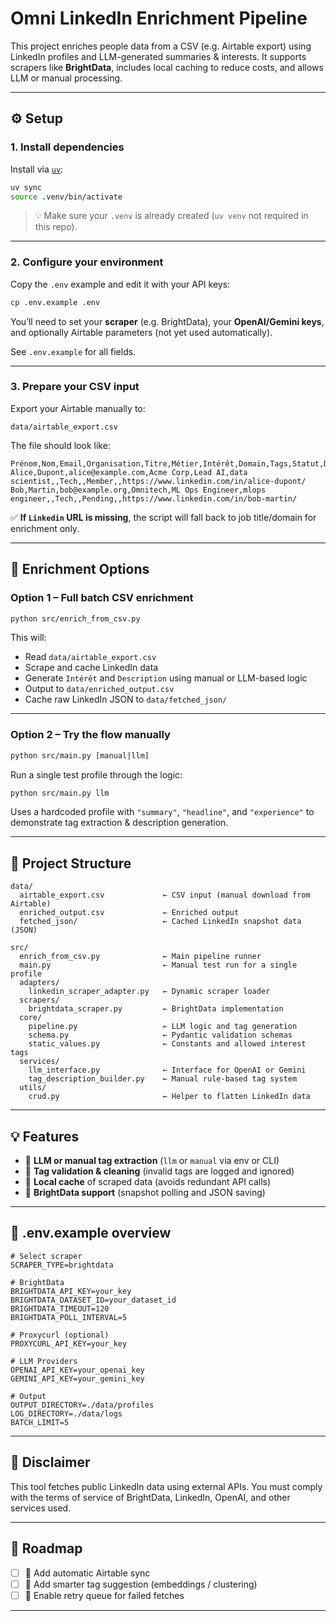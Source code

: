 # Omni LinkedIn Enrichment Pipeline

This project enriches people data from a CSV (e.g. Airtable export) using LinkedIn profiles and LLM-generated summaries & interests. It supports scrapers like **BrightData**, includes local caching to reduce costs, and allows LLM or manual processing.

---

## ⚙️ Setup

### 1. Install dependencies

Install via [`uv`](https://github.com/astral-sh/uv):

```bash
uv sync
source .venv/bin/activate
```

> 💡 Make sure your `.venv` is already created (`uv venv` not required in this repo).

---

### 2. Configure your environment

Copy the `.env` example and edit it with your API keys:

```bash
cp .env.example .env
```

You’ll need to set your **scraper** (e.g. BrightData), your **OpenAI/Gemini keys**, and optionally Airtable parameters (not yet used automatically).

See `.env.example` for all fields.

---

### 3. Prepare your CSV input

Export your Airtable manually to:

```
data/airtable_export.csv
```

The file should look like:

```csv
Prénom,Nom,Email,Organisation,Titre,Métier,Intérêt,Domain,Tags,Statut,Description,Linkedin
Alice,Dupont,alice@example.com,Acme Corp,Lead AI,data scientist,,Tech,,Member,,https://www.linkedin.com/in/alice-dupont/
Bob,Martin,bob@example.org,Omnitech,ML Ops Engineer,mlops engineer,,Tech,,Pending,,https://www.linkedin.com/in/bob-martin/
```

✅ **If `Linkedin` URL is missing**, the script will fall back to job title/domain for enrichment only.

---

## 🚀 Enrichment Options

### Option 1 – Full batch CSV enrichment

```bash
python src/enrich_from_csv.py
```

This will:

* Read `data/airtable_export.csv`
* Scrape and cache LinkedIn data
* Generate `Intérêt` and `Description` using manual or LLM-based logic
* Output to `data/enriched_output.csv`
* Cache raw LinkedIn JSON to `data/fetched_json/`

---

### Option 2 – Try the flow manually

```bash
python src/main.py [manual|llm]
```

Run a single test profile through the logic:

```bash
python src/main.py llm
```

Uses a hardcoded profile with `"summary"`, `"headline"`, and `"experience"` to demonstrate tag extraction & description generation.

---

## 📁 Project Structure

```
data/
  airtable_export.csv             ← CSV input (manual download from Airtable)
  enriched_output.csv             ← Enriched output
  fetched_json/                   ← Cached LinkedIn snapshot data (JSON)

src/
  enrich_from_csv.py              ← Main pipeline runner
  main.py                         ← Manual test run for a single profile
  adapters/
    linkedin_scraper_adapter.py   ← Dynamic scraper loader
  scrapers/
    brightdata_scraper.py         ← BrightData implementation
  core/
    pipeline.py                   ← LLM logic and tag generation
    schema.py                     ← Pydantic validation schemas
    static_values.py              ← Constants and allowed interest tags
  services/
    llm_interface.py              ← Interface for OpenAI or Gemini
    tag_description_builder.py    ← Manual rule-based tag system
  utils/
    crud.py                       ← Helper to flatten LinkedIn data
```

---

## 💡 Features

* 🔀 **LLM or manual tag extraction** (`llm` or `manual` via env or CLI)
* 🚫 **Tag validation & cleaning** (invalid tags are logged and ignored)
* 💾 **Local cache** of scraped data (avoids redundant API calls)
* 🔌 **BrightData support** (snapshot polling and JSON saving)

---

## 📌 .env.example overview

```dotenv
# Select scraper
SCRAPER_TYPE=brightdata

# BrightData
BRIGHTDATA_API_KEY=your_key
BRIGHTDATA_DATASET_ID=your_dataset_id
BRIGHTDATA_TIMEOUT=120
BRIGHTDATA_POLL_INTERVAL=5

# Proxycurl (optional)
PROXYCURL_API_KEY=your_key

# LLM Providers
OPENAI_API_KEY=your_openai_key
GEMINI_API_KEY=your_gemini_key

# Output
OUTPUT_DIRECTORY=./data/profiles
LOG_DIRECTORY=./data/logs
BATCH_LIMIT=5
```

---

## 🛑 Disclaimer

This tool fetches public LinkedIn data using external APIs. You must comply with the terms of service of BrightData, LinkedIn, OpenAI, and other services used.

---

## 📆 Roadmap

* [ ] 🔌 Add automatic Airtable sync
* [ ] 🧠 Add smarter tag suggestion (embeddings / clustering)
* [ ] 🔁 Enable retry queue for failed fetches

---